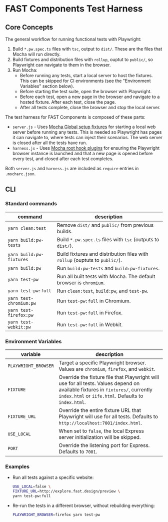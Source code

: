 # FAST Components Test Harness

## Core Concepts

The general workflow for running functional tests with Playwright:

1. Build `*.pw.spec.ts` files with `tsc`, output to `dist/`. These are the files that Mocha will run directly.
2. Build fixtures and distribution files with `rollup`, ouptut to `public/`, so Playwright can navigate to them in the browser.
3. Run Mocha:
    * Before running any tests, start a local server to host the fixtures. This can be skipped for CI environments (see the "Environment Variables" section below).
    * Before starting the test suite, open the browser with Playwright.
    * Before each test, open a new page in the browser and navigate to a hosted fixture. After each test, close the page.
    * After all tests complete, close the browser and stop the local server.

The test harness for FAST Components is composed of these parts:

* `server.js` - Uses [Mocha Global setup fixtures](https://mochajs.org/#global-setup-fixtures) for starting a local web server before running any tests. This is needed so Playwright has pages it can navigate to, where tests can inject their scenarios. The web server is closed after all the tests have run.
* `harness.js` - Uses [Mocha root hook plugins](https://mochajs.org/#root-hook-plugins) for ensuring the Playwright browser instance is launched and that a new page is opened before every test, and closed after each test completes.

Both `server.js` and `harness.js` are included as `require` entries in `.mocharc.json`.

## CLI

### Standard commands

|command|description|
|-|-|
| `yarn clean:test` | Remove `dist/` and `public/` from previous builds. |
| `yarn build:pw-tests` | Build `*.pw.spec.ts` files with `tsc` (outputs to `dist/`). |
| `yarn build:pw-fixtures` | Build fixtures and distribution files with `rollup`  (ouptuts to `public/`). |
| `yarn build:pw` | Run `build:pw-tests` and `build:pw-fixtures`. |
| `yarn test-pw` | Run all built tests with Mocha. The default browser is `chromium`. |
| `yarn test-pw:full` | Run `clean:test`, `build:pw`, and `test-pw`. |
| `yarn test-chromium:pw` | Run `test-pw:full` in Chromium. |
| `yarn test-firefox:pw` | Run `test-pw:full` in Firefox. |
| `yarn test-webkit:pw` | Run `test-pw:full` in Webkit. |

### Environment Variables

| variable | description |
|-|-|
| `PLAYWRIGHT_BROWSER` | Target a specific Playwright browser. Values are `chromium`, `firefox`, and `webkit`. |
| `FIXTURE` | Override the fixture file that Playwright will use for all tests. Values depend on available fixtures in `fixtures/`, currently `index.html` or `iife.html`. Defaults to `index.html`. |
| `FIXTURE_URL` | Override the entire fixture URL that Playwright will use for all tests. Defaults to `http://localhost:7001/index.html`. |
| `USE_LOCAL` | When set to `false`, the local Express server initialization will be skipped. |
| `PORT` | Override the listening port for Express. Defaults to `7001`. |

### Examples

* Run all tests against a specific website:

  ```bash
  USE_LOCAL=false \
  FIXTURE_URL=http://explore.fast.design/preview \
  yarn test-pw:full
  ```

* Re-run the tests in a different browser, without rebuilding everything:

  ```bash
  PLAYWRIGHT_BROWSER=firefox yarn test-pw
  ```
